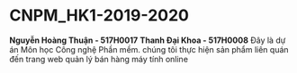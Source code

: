 # CNPM_HK1-2019-2020
**Nguyễn Hoàng Thuận - 517H0017**
**Thanh Đại Khoa - 517H0008**
Đây là dự án Môn học Công nghệ Phần mềm. chúng tôi thực hiện sản phẩm liên quán đến trang web quản lý bán hàng máy tính online
